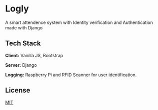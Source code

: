 
# Logly

A smart attendence system with Identity verification and Authentication made with Django


## Tech Stack

**Client:** Vanilla JS, Bootstrap 

**Server:** Django

**Logging:** Raspberry Pi and RFID Scanner for user identification.


## License

[MIT](https://choosealicense.com/licenses/mit/)

